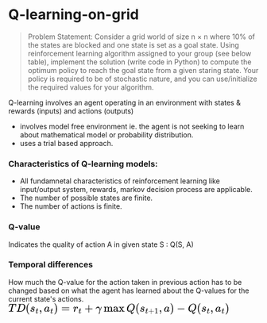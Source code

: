 # Q-learning-on-grid

> Problem Statement: Consider a grid world of size n × n where 10% of the states are blocked and one state is set as a goal state. Using reinforcement learning algorithm assigned to your group (see below table), implement the solution (write code in Python) to compute the optimum policy to reach the goal state from a given staring state. Your policy is required to be of stochastic nature, and you can use/initialize the required values for your algorithm.


Q-learning involves an agent operating in an environment with states & rewards (inputs) and actions (outputs)
- involves model free environment ie. the agent is not seeking to learn about mathematical model or probability distribution.
- uses a trial based approach.

### Characteristics of Q-learning models:
- All fundamnetal characteristics of reinforcement learning like input/output system, rewards, markov decision process are applicable.
- The number of possible states are finite.
- The number of actions is finite. 


### Q-value
Indicates the quality of action A in given state S : Q(S, A)

### Temporal differences
How much the Q-value for the action taken in previous action has to be changed based on what the agent has learned about the Q-values for the current state's actions.
![](Images/temporal_diff.png)

